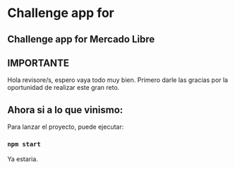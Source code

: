 # Challenge app for

## Challenge app for Mercado Libre

## IMPORTANTE
Hola revisore/s, espero vaya todo muy bien.
Primero darle las gracias por la oportunidad de realizar este gran reto.


## Ahora si a lo que vinismo:

Para lanzar el proyecto, puede ejecutar:
### `npm start`

Ya estaria.
